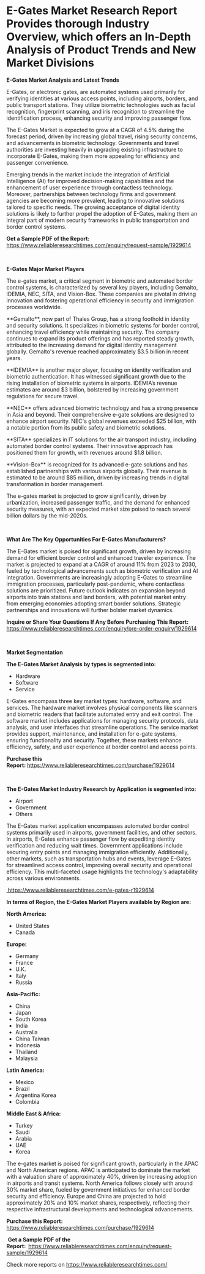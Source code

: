 <p><h1>E-Gates Market Research Report Provides thorough Industry Overview, which offers an In-Depth Analysis of Product Trends and New Market Divisions</h1></p><p><strong>E-Gates Market Analysis and Latest Trends</strong></p>
<p><p>E-Gates, or electronic gates, are automated systems used primarily for verifying identities at various access points, including airports, borders, and public transport stations. They utilize biometric technologies such as facial recognition, fingerprint scanning, and iris recognition to streamline the identification process, enhancing security and improving passenger flow. </p><p>The E-Gates Market is expected to grow at a CAGR of 4.5% during the forecast period, driven by increasing global travel, rising security concerns, and advancements in biometric technology. Governments and travel authorities are investing heavily in upgrading existing infrastructure to incorporate E-Gates, making them more appealing for efficiency and passenger convenience. </p><p>Emerging trends in the market include the integration of Artificial Intelligence (AI) for improved decision-making capabilities and the enhancement of user experience through contactless technology. Moreover, partnerships between technology firms and government agencies are becoming more prevalent, leading to innovative solutions tailored to specific needs. The growing acceptance of digital identity solutions is likely to further propel the adoption of E-Gates, making them an integral part of modern security frameworks in public transportation and border control systems.</p></p>
<p><strong>Get a Sample PDF of the Report:&nbsp;</strong> <a href="https://www.reliableresearchtimes.com/enquiry/request-sample/1929614?utm_campaign=2186&utm_medium=2&utm_source=Github&utm_content=ia&utm_term=29032025&utm_id=e-gates">https://www.reliableresearchtimes.com/enquiry/request-sample/1929614</a></p>
<p>&nbsp;</p>
<p><strong>E-Gates Major Market Players</strong></p>
<p><p>The e-gates market, a critical segment in biometric and automated border control systems, is characterized by several key players, including Gemalto, IDEMIA, NEC, SITA, and Vision-Box. These companies are pivotal in driving innovation and fostering operational efficiency in security and immigration processes worldwide.</p><p>**Gemalto**, now part of Thales Group, has a strong foothold in identity and security solutions. It specializes in biometric systems for border control, enhancing travel efficiency while maintaining security. The company continues to expand its product offerings and has reported steady growth, attributed to the increasing demand for digital identity management globally. Gemalto's revenue reached approximately $3.5 billion in recent years.</p><p>**IDEMIA** is another major player, focusing on identity verification and biometric authentication. It has witnessed significant growth due to the rising installation of biometric systems in airports. IDEMIA’s revenue estimates are around $3 billion, bolstered by increasing government regulations for secure travel.</p><p>**NEC** offers advanced biometric technology and has a strong presence in Asia and beyond. Their comprehensive e-gate solutions are designed to enhance airport security. NEC's global revenues exceeded $25 billion, with a notable portion from its public safety and biometric solutions.</p><p>**SITA** specializes in IT solutions for the air transport industry, including automated border control systems. Their innovative approach has positioned them for growth, with revenues around $1.8 billion.</p><p>**Vision-Box** is recognized for its advanced e-gate solutions and has established partnerships with various airports globally. Their revenue is estimated to be around $85 million, driven by increasing trends in digital transformation in border management.</p><p>The e-gates market is projected to grow significantly, driven by urbanization, increased passenger traffic, and the demand for enhanced security measures, with an expected market size poised to reach several billion dollars by the mid-2020s.</p></p>
<p>&nbsp;</p>
<p><strong>What Are The Key Opportunities For E-Gates Manufacturers?</strong></p>
<p><p>The E-Gates market is poised for significant growth, driven by increasing demand for efficient border control and enhanced traveler experience. The market is projected to expand at a CAGR of around 11% from 2023 to 2030, fueled by technological advancements such as biometric verification and AI integration. Governments are increasingly adopting E-Gates to streamline immigration processes, particularly post-pandemic, where contactless solutions are prioritized. Future outlook indicates an expansion beyond airports into train stations and land borders, with potential market entry from emerging economies adopting smart border solutions. Strategic partnerships and innovations will further bolster market dynamics.</p></p>
<p><strong>Inquire or Share Your Questions If Any Before Purchasing This Report:</strong> <a href="https://www.reliableresearchtimes.com/enquiry/pre-order-enquiry/1929614?utm_campaign=2186&utm_medium=2&utm_source=Github&utm_content=ia&utm_term=29032025&utm_id=e-gates">https://www.reliableresearchtimes.com/enquiry/pre-order-enquiry/1929614</a></p>
<p>&nbsp;</p>
<p><strong>Market Segmentation</strong></p>
<p><strong>The E-Gates Market Analysis by types is segmented into:</strong></p>
<p><ul><li>Hardware</li><li>Software</li><li>Service</li></ul></p>
<p><p>E-Gates encompass three key market types: hardware, software, and services. The hardware market involves physical components like scanners and biometric readers that facilitate automated entry and exit control. The software market includes applications for managing security protocols, data analysis, and user interfaces that streamline operations. The service market provides support, maintenance, and installation for e-gate systems, ensuring functionality and security. Together, these markets enhance efficiency, safety, and user experience at border control and access points.</p></p>
<p><strong>Purchase this Report:&nbsp;</strong><a href="https://www.reliableresearchtimes.com/purchase/1929614?utm_campaign=2186&utm_medium=2&utm_source=Github&utm_content=ia&utm_term=29032025&utm_id=e-gates">https://www.reliableresearchtimes.com/purchase/1929614</a></p>
<p>&nbsp;</p>
<p><strong>The E-Gates Market Industry Research by Application is segmented into:</strong></p>
<p><ul><li>Airport</li><li>Government</li><li>Others</li></ul></p>
<p><p>The E-Gates market application encompasses automated border control systems primarily used in airports, government facilities, and other sectors. In airports, E-Gates enhance passenger flow by expediting identity verification and reducing wait times. Government applications include securing entry points and managing immigration efficiently. Additionally, other markets, such as transportation hubs and events, leverage E-Gates for streamlined access control, improving overall security and operational efficiency. This multi-faceted usage highlights the technology's adaptability across various environments.</p></p>
<p><a href="https://www.reliableresearchtimes.com/e-gates-r1929614?utm_campaign=2186&utm_medium=2&utm_source=Github&utm_content=ia&utm_term=29032025&utm_id=e-gates">&nbsp;https://www.reliableresearchtimes.com/e-gates-r1929614</a></p>
<p><strong>In terms of Region, the E-Gates Market Players available by Region are:</strong></p>
<p>
    <p> <strong> North America: </strong>
        <ul>
            <li>United States</li>
            <li>Canada</li>
        </ul>
        </p> 
    <p> <strong> Europe: </strong>
        <ul>
            <li>Germany</li>
            <li>France</li>
            <li>U.K.</li>
            <li>Italy</li>
            <li>Russia</li>
        </ul>
        </p> 
    <p> <strong> Asia-Pacific: </strong>
        <ul>
            <li>China</li>
            <li>Japan</li>
            <li>South Korea</li>
            <li>India</li>
            <li>Australia</li>
            <li>China Taiwan</li>
            <li>Indonesia</li>
            <li>Thailand</li>
            <li>Malaysia</li>
        </ul>
        </p> 
    <p> <strong> Latin America: </strong>
        <ul>
            <li>Mexico</li>
            <li>Brazil</li>
            <li>Argentina Korea</li>
            <li>Colombia</li>
        </ul>
        </p> 
    <p> <strong> Middle East & Africa: </strong>
        <ul>
            <li>Turkey</li>
            <li>Saudi</li>
            <li>Arabia</li>
            <li>UAE</li>
            <li>Korea</li>
        </ul>
    </p>
    </p>
<p><p>The e-gates market is poised for significant growth, particularly in the APAC and North American regions. APAC is anticipated to dominate the market with a valuation share of approximately 40%, driven by increasing adoption in airports and transit systems. North America follows closely with around 30% market share, fueled by government initiatives for enhanced border security and efficiency. Europe and China are projected to hold approximately 20% and 10% market shares, respectively, reflecting their respective infrastructural developments and technological advancements.</p></p>
<p><strong>Purchase this Report: </strong><a href="https://www.reliableresearchtimes.com/purchase/1929614?utm_campaign=2186&utm_medium=2&utm_source=Github&utm_content=ia&utm_term=29032025&utm_id=e-gates">https://www.reliableresearchtimes.com/purchase/1929614</a></p>
<p>&nbsp;<strong>Get a Sample PDF of the Report:&nbsp;&nbsp;</strong><a href="https://www.reliableresearchtimes.com/enquiry/request-sample/1929614?utm_campaign=2186&utm_medium=2&utm_source=Github&utm_content=ia&utm_term=29032025&utm_id=e-gates">https://www.reliableresearchtimes.com/enquiry/request-sample/1929614</a></p>
<p><strong></strong></p>
<p>Check more reports on <a href="https://www.reliableresearchtimes.com/?utm_campaign=2186&utm_medium=2&utm_source=Github&utm_content=ia&utm_term=29032025&utm_id=e-gates">https://www.reliableresearchtimes.com/</a></p>